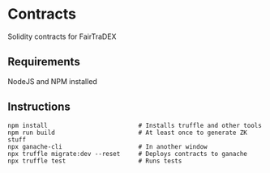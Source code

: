 # Contracts
Solidity contracts for FairTraDEX
## Requirements
NodeJS and NPM installed

## Instructions
```
npm install                         # Installs truffle and other tools
npm run build                       # At least once to generate ZK stuff
npx ganache-cli                     # In another window
npx truffle migrate:dev --reset     # Deploys contracts to ganache
npx truffle test                    # Runs tests
```